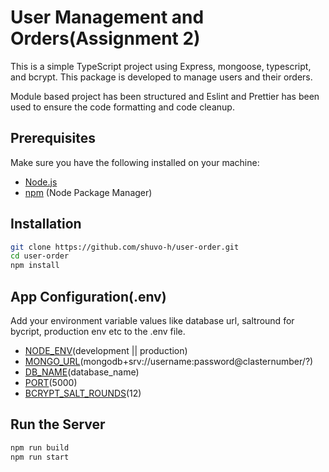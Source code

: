 # User Management and Orders(Assignment 2)

This is a simple TypeScript project using Express, mongoose, typescript, and bcrypt. This package is developed to manage users and their orders.

Module based project has been structured and Eslint and Prettier has been used to ensure the code formatting and code cleanup. 

## Prerequisites

Make sure you have the following installed on your machine:

- [Node.js](https://nodejs.org/)
- [npm](https://www.npmjs.com/) (Node Package Manager)

## Installation

```bash
git clone https://github.com/shuvo-h/user-order.git
cd user-order
npm install
```
## App Configuration(.env)
Add your environment variable values like database url, saltround for bycript, production env etc to the .env file.

- [NODE_ENV]()(development || production)
- [MONGO_URL]()(mongodb+srv://username:password@clasternumber/?)
- [DB_NAME]()(database_name)
- [PORT]()(5000)
- [BCRYPT_SALT_ROUNDS]()(12)



## Run the Server

```bash
npm run build
npm run start
```
